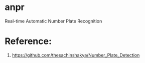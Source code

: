# anpr
Real-time Automatic Number Plate Recognition 



# Reference:
1. https://github.com/thesachinshakya/Number_Plate_Detection
